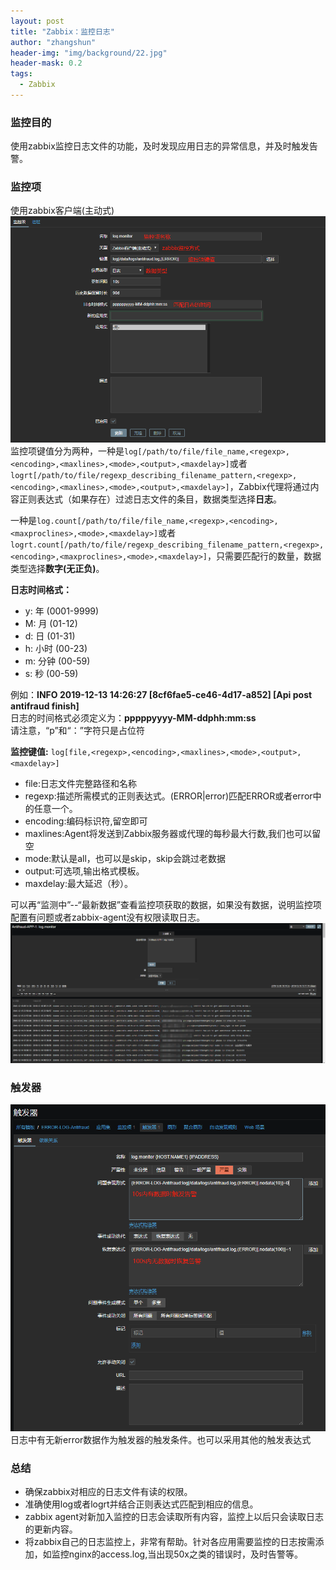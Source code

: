 ```yaml
---
layout: post
title: "Zabbix：监控日志"
author: "zhangshun"
header-img: "img/background/22.jpg"
header-mask: 0.2
tags:
  - Zabbix
---
```


### 监控目的
使用zabbix监控日志文件的功能，及时发现应用日志的异常信息，并及时触发告警。
### 监控项
使用zabbix客户端(主动式)
![](/img/in-post/2019-12-13-Zabbix监控日志/监控项.png)
监控项键值分为两种，一种是`log[/path/to/file/file_name,<regexp>,<encoding>,<maxlines>,<mode>,<output>,<maxdelay>]`或者`logrt[/path/to/file/regexp_describing_filename_pattern,<regexp>,<encoding>,<maxlines>,<mode>,<output>,<maxdelay>]`，Zabbix代理将通过内容正则表达式（如果存在）过滤日志文件的条目，数据类型选择**日志**。

一种是`log.count[/path/to/file/file_name,<regexp>,<encoding>,<maxproclines>,<mode>,<maxdelay>]`或者`logrt.count[/path/to/file/regexp_describing_filename_pattern,<regexp>,<encoding>,<maxproclines>,<mode>,<maxdelay>]`，只需要匹配行的数量，数据类型选择**数字(无正负)**。

**日志时间格式：**
- y: 年 (0001-9999)
- M: 月 (01-12)
- d: 日 (01-31)
- h: 小时 (00-23)
- m: 分钟 (00-59)
- s: 秒 (00-59)

例如：**INFO  2019-12-13 14:26:27 [8cf6fae5-ce46-4d17-a852] [Api post antifraud finish]**<br>
日志的时间格式必须定义为：**pppppyyyy-MM-ddphh:mm:ss**<br>
请注意，“p”和“：”字符只是占位符

**监控键值:**
`log[file,<regexp>,<encoding>,<maxlines>,<mode>,<output>,<maxdelay>]`
- file:日志文件完整路径和名称
- regexp:描述所需模式的正则表达式。(ERROR\|error)匹配ERROR或者error中的任意一个。
- encoding:编码标识符,留空即可
- maxlines:Agent将发送到Zabbix服务器或代理的每秒最大行数,我们也可以留空
- mode:默认是all，也可以是skip，skip会跳过老数据
- output:可选项,输出格式模板。
- maxdelay:最大延迟（秒）。

可以再“监测中”--“最新数据”查看监控项获取的数据，如果没有数据，说明监控项配置有问题或者zabbix-agent没有权限读取日志。
![](/img/in-post/2019-12-13-Zabbix监控日志/最新数据.png)

### 触发器
![](/img/in-post/2019-12-13-Zabbix监控日志/触发器.png)
日志中有无新error数据作为触发器的触发条件。也可以采用其他的触发表达式

### 总结
- 确保zabbix对相应的日志文件有读的权限。
- 准确使用log或者logrt并结合正则表达式匹配到相应的信息。
- zabbix agent对新加入监控的日志会读取所有内容，监控上以后只会读取日志的更新内容。
- 将zabbix自己的日志监控上，非常有帮助。针对各应用需要监控的日志按需添加，如监控nginx的access.log,当出现50x之类的错误时，及时告警等。